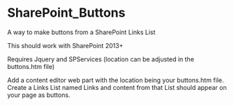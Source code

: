 # SharePoint_Buttons
A way to make buttons from a SharePoint Links List

This should work with SharePoint 2013+

Requires Jquery and SPServices (location can be adjusted in the buttons.htm file)

Add a content editor web part with the location being your buttons.htm file.
Create a Links List named Links and content from that List should appear on your page as buttons.
